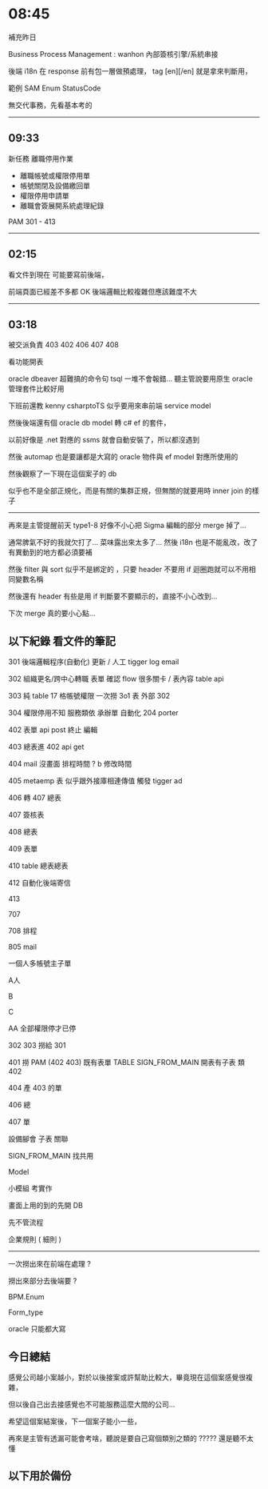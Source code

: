 # 08:45

補充昨日

Business Process Management : wanhon 內部簽核引擎/系統串接

後端 i18n 在 response 前有包一層做預處理， tag [en][/en] 就是拿來判斷用，

範例 SAM Enum StatusCode

無交代事務，先看基本考的

---

## 09:33

新任務 離職停用作業

* 離職帳號或權限停用單
* 帳號關閉及設備繳回單
* 權限停用申請單
* 離職會簽展開系統處理紀錄

PAM 301 - 413

---

## 02:15

看文件到現在 可能要寫前後端，

前端頁面已經差不多都 OK 後端邏輯比較複雜但應該難度不大

---

## 03:18

被交派負責 403 402 406 407 408

看功能開表

oracle dbeaver 超難搞的命令句 tsql 一堆不會報錯... 聽主管說要用原生 oracle 管理套件比較好用

下班前還教 kenny csharptoTS 似乎要用來串前端 service model

然後後端還有個 oracle db model 轉 c# ef 的套件，

以前好像是 .net 對應的 ssms 就會自動安裝了，所以都沒遇到

然後 automap 也是要讓都是大寫的 oracle 物件與 ef model 對應所使用的

然後觀察了一下現在這個案子的 db

似乎也不是全部正規化，而是有關的集群正規，但無關的就要用時 inner join 的樣子

---

再來是主管提醒前天 type1-8 好像不小心把 Sigma 編輯的部分 merge 掉了...

通常脾氣不好的我就欠打了... 菜味露出來太多了... 然後 i18n 也是不能亂改，改了有異動到的地方都必須要補

然後 filter 與 sort 似乎不是綁定的 ，只要 header 不要用 if 迴圈跑就可以不用相同變數名稱

然後還有 header 有些是用 if 判斷要不要顯示的，直接不小心改到...

下次 merge 真的要小心點...

## 以下紀錄 看文件的筆記

301 後端邏輯程序(自動化) 更新 / 人工 tigger log email

302 組織更名/跨中心轉職 表單 確認 flow 很多關卡 / 表內容 table api

303 純 table 17 格帳號權限 一次撈 3o1 表 外部 302

304 權限停用不知 服務類依 承辦單 自動化 204 porter

402 表單 api post 終止 編輯

403 總表進 402 api get

404 mail 沒畫面 排程時間 ? b 修改時間

405 metaemp 表 似乎跟外接庫相連傳值 觸發 tigger ad

406 轉 407 總表

407 簽核表

408 總表

409 表單

410  table 總表總表

412 自動化後端寄信

413

707

708 排程

805 mail

一個人多帳號主子單

A人

B

C

AA 全部權限停才已停

302 303 撈給 301

401 撈 PAM (402 403) 既有表單 TABLE SIGN_FROM_MAIN 開表有子表 類 402

404 產 403 的單

406 總

407 單

設備腳會 子表 關聯

SIGN_FROM_MAIN 找共用

Model

小模組 考實作

畫面上用的到的先開 DB

先不管流程

企業規則 ( 細則 )

---

一次撈出來在前端在處理 ?

撈出來部分去後端要 ?

BPM.Enum

Form_type

oracle 只能都大寫

## 今日總結

感覺公司越小案越小，對於以後接案或許幫助比較大，畢竟現在這個案感覺很複雜，

但以後自己出去接感覺也不可能服務這麼大間的公司...

希望這個案結案後，下一個案子能小一些，

再來是主管有透漏可能會考啥，聽說是要自己寫個類別之類的 ????? 還是聽不太懂

## 以下用於備份

<!--
關聯表 ACCOUNT EMPNO

PAM_MAIN_ACCOUNT_FUNCTION_DISABLED 離職帳號或權限停用單 主表 403 402

FORM_ID 離職帳號或權限停用單編號 PK
EMPNO 工號
FORM_STATUS 文件狀態
CLOSEDATE 帳號權限預計關閉日
NOTBEFORE_DESC 帳號與權限皆不提前停用
F0RM_TYPE 離職帳號或權限停用單狀態 4 種包含無

PAM_SUB_ACCOUNT_FUNCTION_DISABLED 子表 402
ID 子表編號 PK
FORM_ID 離職帳號或權限停用單編號 FK
SERVICEITEM 服務項目
DISABLED 是否停用
PRECLOSEDATE 預計停用日期
STATUS 該服務狀態

---

PAM_MAIN_DEVICE_RETURN 帳號關閉及設備繳回單 主表 406 407
FORM_ID 帳號關閉及設備繳回單編號 PK
EMPNO 工號
RETURNDATE 設備繳回日期
DEVICERETURN 設備不繳回
DEVICERETURN_DESC 詳細說明
XFORTRETURN XFORT回收已完成
DEVICERETURN_DESC 詳細說明
NBBRINGOUT NB攜出保管證完成
NBBRINGOUT_DESC 詳細說明

---

PAM_MAIN_PERMISSION_DISABLELIST 權限停用申請單 主表 408
FORM_ID 權限停用申請單編號 PK
EMPNO 工號
CLOSEDATE 停用日期
SIGNER 承辦人
DISABLE_DESC停用說明

PAM_SUB_PERMISSION_DISABLELIST 權限停用申請單 子表 409
ID PK
FORM_ID 權限停用申請單編號 FK
ITEM 項目名稱
FUNCTIONTYPE 功能權限
USETYPE 長短期帳號
ASSETID 資產編號
NAME 名稱
SERIAL 序號
MODULE 型號
-->